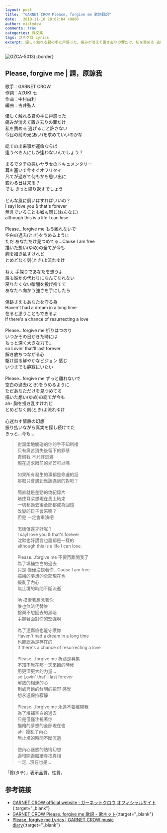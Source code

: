 ```yaml
---
layout: post
title:  "GARNET CROW Please, forgive me 歌詞翻訳"
date:   2019-11-10 20:02:04 +0800
author: mistydew
comments: true
categories: 译文集
tags: ガネクロ Lyrics
excerpt: 優しく触れる君の手に戸惑った、痛みが消えて置き去りの罪だけ、私を責める 逃げること許さない、今目の前の光(あい)を求めていいのかな。
---
```

![GZCA-5013](/gc/assets/images/discography/album/GZCA-5013.jpg){:.border}

## Please, forgive me | 請，原諒我

歌手：GARNET CROW<br>
作詞：AZUKI 七<br>
作曲：中村由利<br>
編曲：古井弘人

<div class="lyric-original">
<p>
優しく触れる君の手に戸惑った<br>
痛みが消えて置き去りの罪だけ<br>
私を責める 逃げること許さない<br>
今目の前の光(あい)を求めていいのかな<br>
<br>
総ての出来事が運命ならば<br>
逢うべき人にしか逢わないんでしょう？<br>
<br>
まるでタチの悪いヤラセのドキュメンタリー<br>
耳を塞いで今すぐオワリタイ<br>
凡てが過ぎて何もかも思い出に<br>
変わる日は来る？<br>
でも きっと繰り返すでしょう<br>
<br>
どんな風に償いはすればいいの？<br>
I sayl love you & that's forever<br>
無言でいることも嘘も同じ(おんなじ)<br>
although this is a life I can lose.<br>
<br>
Please...forgive me もう離れないで<br>
空白の過去(とき)をうめるように<br>
ただ あなただけ見つめてる…Cause I am free<br>
描いた想い(ゆめ)の全てが今も<br>
胸を掻き乱すけれど<br>
とめどなく刻(とき)よ流れゆけ<br>
<br>
ねぇ 手探りであなたを想うよ<br>
誰も誰かの代わりになんてなれない<br>
戻りたくない暗闇を投げ捨てて<br>
あなたへ向かう強さを手にしたら<br>
<br>
傷跡さえもあなたを守る為<br>
Haven't had a dream in a long time<br>
在ると思うこともできるよ<br>
If there's a chance of resurrecting a love<br>
<br>
Please...forgive me 祈りはつのり<br>
いつかその日がきた時には<br>
もっと深く大きな力で…<br>
so Lovin' that'll last forever<br>
解き放ちつながる心<br>
駆け巡る鮮やかなビジョン 感じ<br>
いつまでも静寂にいたい<br>
<br>
Please...forgive me ずっと離れないで<br>
空白の過去(とき)をうめるように<br>
ただあなただけを見つめてる<br>
描いた想い(ゆめ)の総てが今も<br>
ah- 胸を掻き乱すけれど<br>
とめどなく刻(とき)よ流れゆけ<br>
<br>
心迷わす情熱の幻想<br>
振り払いながら真実を探し続けてた<br>
きっと…今も…
</p>
</div>

<div class="lyric-translation">
<blockquote>
對溫柔地觸碰的你的手不知所措<br>
只有痛苦消失後留下的罪孽<br>
責備我 不允許逃避<br>
現在追求眼前的光芒可以嗎<br>
<br>
如果所有發生的事都是命運的話<br>
那麼只會遇到應該遇到的對吧？<br>
<br>
簡直就是差勁的偽紀錄片<br>
堵住耳朵想現在馬上結束<br>
一切都過去後全部都成為回憶<br>
改變的日子會來嗎？<br>
但是 一定會重演吧<br>
<br>
怎樣償還才好呢？<br>
I sayl love you & that's forever<br>
沈默也好謊言也罷都是一樣的<br>
although this is a life I can lose.<br>
<br>
Please...forgive me 不要再離開我了<br>
為了填補空白的過去<br>
只是 僅僅注視著你...Cause I am free<br>
描繪的夢想的全部現在也<br>
擾亂了內心<br>
無止境的時間不斷流逝<br>
<br>
吶 摸索著想念著你<br>
誰也無法代替誰<br>
捨棄不想回去的黑暗<br>
手握著面對你的堅強啊<br>
<br>
為了連傷痕也能守護你<br>
Haven't had a dream in a long time<br>
也能認為是存在的<br>
If there's a chance of resurrecting a love<br>
<br>
Please...forgive me 祈禱是募集<br>
不知不覺在那一天來臨的時候<br>
用更深更大的力量...<br>
so Lovin' that'll last forever<br>
解放的相連的心<br>
到處奔跑的鮮明的視野 感覺<br>
想永遠保持寂靜<br>
<br>
Please...forgive me 永遠不要離開我<br>
為了填補空白的過去<br>
只是僅僅注視著你<br>
描繪的夢想的全部現在也<br>
ah- 擾亂了內心<br>
無止境的時間不斷流逝<br>
<br>
使內心迷惑的熱情幻想<br>
邊甩開邊繼續尋找真相<br>
一定...現在也是...
</blockquote>
</div>

「質(タチ)」表示品質，性質。

## 参考链接

* [GARNET CROW official website : ガーネットクロウ オフィシャルサイト](http://www.garnetcrow.com){:target="_blank"}
* [GARNET CROW Please, forgive me 歌詞 - 歌ネット](https://www.uta-net.com/song/20140){:target="_blank"}
* [Please, forgive me Lyrics \| GARNET CROW music diary](https://mistydew.github.io/gc/lyrics/original/Please,%20forgive%20me.html){:target="_blank"}
